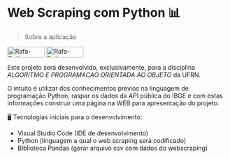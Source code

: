 # Web Scraping com Python  📊

 > Sobre a aplicação

<div>
<img align="center" alt="Rafa-Python" height="25" width="85" src="https://img.shields.io/badge/python-3670A0?style=for-the-badge&logo=python&logoColor=ffdd54">
<img align="center" alt="Rafa-Python" height="25" width="85" src="https://img.shields.io/badge/Pandas-2C2D72?style=for-the-badge&logo=pandas&logoColor=white">
 </div>

Este projeto será desenvolvido, exclusivamente, para a disciplina *ALGORITMO E PROGRAMACAO ORIENTADA AO OBJETO* da UFRN. 

O intuito é utilizar dos conhecimentos prévios na linguagem de programação Python, raspar os dados da API pública do IBGE e com estas informações construir uma página na WEB para apresentação do projeto.

 🖥 Tecnologias iniciais para o desenvolvimento:

- Visual Studio Code (IDE de desenvolvimento)
- Python (linguagem a qual o web scraping será codificado)
- Biblioteca Pandas (gerar arquivo csv com dados do webscraping)



